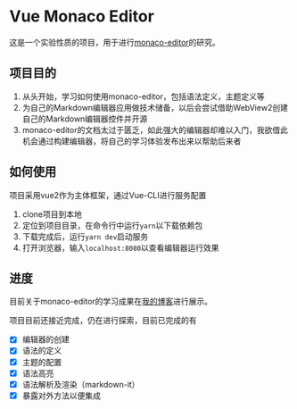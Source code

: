 # Vue Monaco Editor

这是一个实验性质的项目，用于进行[monaco-editor](https://microsoft.github.io/monaco-editor/)的研究。

## 项目目的

1. 从头开始，学习如何使用monaco-editor，包括语法定义，主题定义等
2. 为自己的Markdown编辑器应用做技术储备，以后会尝试借助WebView2创建自己的Markdown编辑器控件并开源
3. monaco-editor的文档太过于匮乏，如此强大的编辑器却难以入门，我欲借此机会通过构建编辑器，将自己的学习体验发布出来以帮助后来者

## 如何使用

项目采用vue2作为主体框架，通过Vue-CLI进行服务配置

1. clone项目到本地
2. 定位到项目目录，在命令行中运行`yarn`以下载依赖包
3. 下载完成后，运行`yarn dev`启动服务
4. 打开浏览器，输入`localhost:8080`以查看编辑器运行效果

## 进度

目前关于monaco-editor的学习成果在[我的博客](https://blog.richasy.cn/code/web/editor/)进行展示。

项目目前还接近完成，仍在进行探索，目前已完成的有

- [x] 编辑器的创建
- [x] 语法的定义
- [x] 主题的配置
- [x] 语法高亮
- [x] 语法解析及渲染（markdown-it）
- [x] 暴露对外方法以便集成
